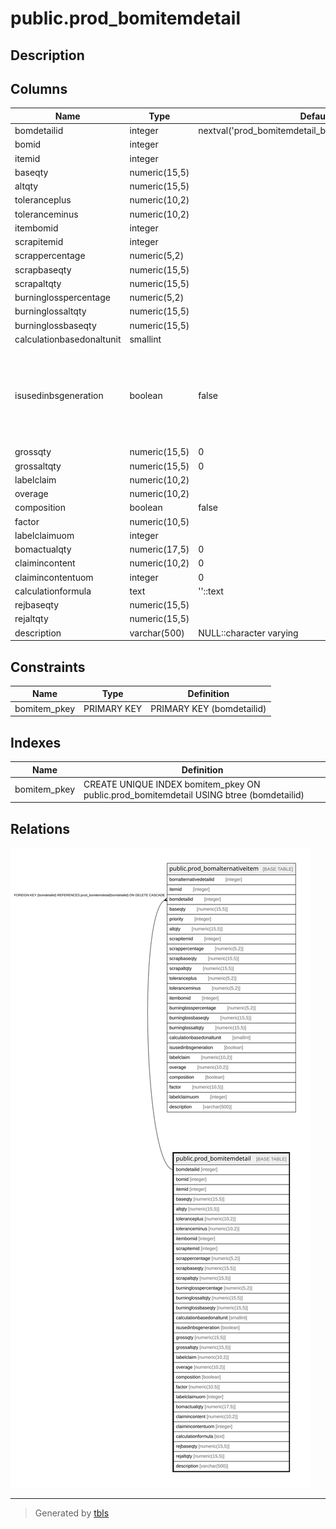 # public.prod_bomitemdetail

## Description

## Columns

| Name | Type | Default | Nullable | Children | Parents | Comment |
| ---- | ---- | ------- | -------- | -------- | ------- | ------- |
| bomdetailid | integer | nextval('prod_bomitemdetail_bomdetailid_seq'::regclass) | false | [public.prod_bomalternativeitem](public.prod_bomalternativeitem.md) |  |  |
| bomid | integer |  | true |  |  |  |
| itemid | integer |  | true |  |  |  |
| baseqty | numeric(15,5) |  | true |  |  |  |
| altqty | numeric(15,5) |  | true |  |  |  |
| toleranceplus | numeric(10,2) |  | true |  |  |  |
| toleranceminus | numeric(10,2) |  | true |  |  |  |
| itembomid | integer |  | true |  |  |  |
| scrapitemid | integer |  | true |  |  |  |
| scrappercentage | numeric(5,2) |  | true |  |  |  |
| scrapbaseqty | numeric(15,5) |  | true |  |  |  |
| scrapaltqty | numeric(15,5) |  | true |  |  |  |
| burninglosspercentage | numeric(5,2) |  | true |  |  |  |
| burninglossaltqty | numeric(15,5) |  | true |  |  |  |
| burninglossbaseqty | numeric(15,5) |  | true |  |  |  |
| calculationbasedonaltunit | smallint |  | true |  |  |  |
| isusedinbsgeneration | boolean | false | true |  |  | Used in production to produce serial or batch of produced item against the consumption |
| grossqty | numeric(15,5) | 0 | true |  |  |  |
| grossaltqty | numeric(15,5) | 0 | true |  |  |  |
| labelclaim | numeric(10,2) |  | true |  |  |  |
| overage | numeric(10,2) |  | true |  |  |  |
| composition | boolean | false | true |  |  |  |
| factor | numeric(10,5) |  | true |  |  |  |
| labelclaimuom | integer |  | true |  |  |  |
| bomactualqty | numeric(17,5) | 0 | false |  |  |  |
| claimincontent | numeric(10,2) | 0 | false |  |  |  |
| claimincontentuom | integer | 0 | false |  |  |  |
| calculationformula | text | ''::text | false |  |  |  |
| rejbaseqty | numeric(15,5) |  | true |  |  |  |
| rejaltqty | numeric(15,5) |  | true |  |  |  |
| description | varchar(500) | NULL::character varying | true |  |  |  |

## Constraints

| Name | Type | Definition |
| ---- | ---- | ---------- |
| bomitem_pkey | PRIMARY KEY | PRIMARY KEY (bomdetailid) |

## Indexes

| Name | Definition |
| ---- | ---------- |
| bomitem_pkey | CREATE UNIQUE INDEX bomitem_pkey ON public.prod_bomitemdetail USING btree (bomdetailid) |

## Relations

![er](public.prod_bomitemdetail.svg)

---

> Generated by [tbls](https://github.com/k1LoW/tbls)
